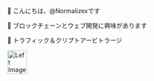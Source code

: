 👋 こんにちは、@Normalizexです

💬 ブロックチェーンとウェブ開発に興味があります

💎 トラフィック＆クリプトアービトラージ

<div style="display: flex; justify-content: space-between; align-items: center; max-height: 512px; diplay: inline;">
  <img src="https://github.com/user-attachments/assets/77390982-5afe-4ce0-bd18-a20267c0bbf9" style="width: 30%; max-height: 250px; height: auto; object-fit: cover; diplay: inline; " alt="Left Image">

</div>
